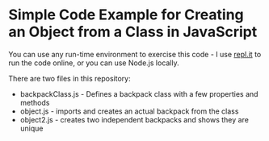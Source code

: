 # Simple Code Example for Creating an Object from a Class in JavaScript

You can use any run-time environment to exercise this code - I use [repl.it](https://repl.it/@JimBledsoe/Learning-computer-science#code/simple) to run the code online, or you can use Node.js locally.

There are two files in this repository:

- backpackClass.js - Defines a backpack class with a few properties and methods
- object.js - imports and creates an actual backpack from the class
- object2.js - creates two independent backpacks and shows they are unique
